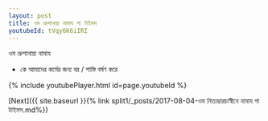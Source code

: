 ```yaml
---
layout: post
title: ওম ভ্রুশানায়া নামায গা টাইমস
youtubeId: tVqy6K6iIRI
---
```

 
 
 ওম ভ্রুশানায়া নামায  
 
 -  কে আমাদের কর্মের জন্য বর / শাস্তি বর্ষণ করে 
 
  
 
  
 
 
 
 
 
 


{% include youtubePlayer.html id=page.youtubeId %}
 
[Next]({{ site.baseurl }}{% link  split1/_posts/2017-08-04-ওম নিত্যম্ভারচাস্বীনে নামায গা টাইমস.md%})
 

